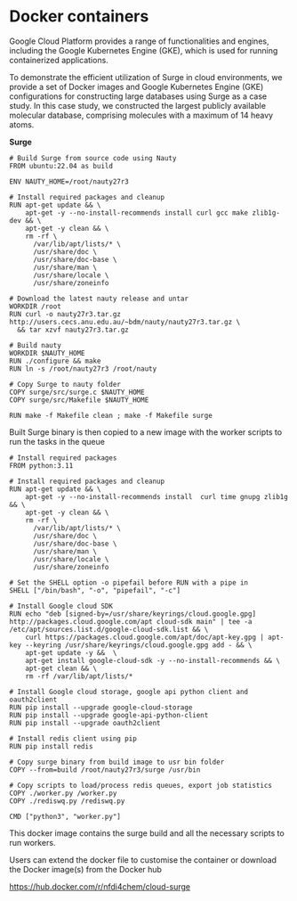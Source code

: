 # Docker containers

Google Cloud Platform provides a range of functionalities and engines, including the Google Kubernetes Engine (GKE), which is used for running containerized applications.

To demonstrate the efficient utilization of Surge in cloud environments, we provide a set of Docker images and Google Kubernetes Engine (GKE) configurations for constructing large databases using Surge as a case study. In this case study, we constructed the largest publicly available molecular database, comprising molecules with a maximum of 14 heavy atoms.

**Surge**

```
# Build Surge from source code using Nauty
FROM ubuntu:22.04 as build

ENV NAUTY_HOME=/root/nauty27r3

# Install required packages and cleanup
RUN apt-get update && \
    apt-get -y --no-install-recommends install curl gcc make zlib1g-dev && \
    apt-get -y clean && \
    rm -rf \
      /var/lib/apt/lists/* \
      /usr/share/doc \
      /usr/share/doc-base \
      /usr/share/man \
      /usr/share/locale \
      /usr/share/zoneinfo

# Download the latest nauty release and untar
WORKDIR /root
RUN curl -o nauty27r3.tar.gz http://users.cecs.anu.edu.au/~bdm/nauty/nauty27r3.tar.gz \
  && tar xzvf nauty27r3.tar.gz

# Build nauty
WORKDIR $NAUTY_HOME
RUN ./configure && make
RUN ln -s /root/nauty27r3 /root/nauty

# Copy Surge to nauty folder
COPY surge/src/surge.c $NAUTY_HOME
COPY surge/src/Makefile $NAUTY_HOME

RUN make -f Makefile clean ; make -f Makefile surge
```

Built Surge binary is then copied to a new image with the worker scripts to run the tasks in the queue

```
# Install required packages
FROM python:3.11

# Install required packages and cleanup
RUN apt-get update && \
    apt-get -y --no-install-recommends install  curl time gnupg zlib1g && \
    apt-get -y clean && \
    rm -rf \
      /var/lib/apt/lists/* \
      /usr/share/doc \
      /usr/share/doc-base \
      /usr/share/man \
      /usr/share/locale \
      /usr/share/zoneinfo

# Set the SHELL option -o pipefail before RUN with a pipe in
SHELL ["/bin/bash", "-o", "pipefail", "-c"]

# Install Google cloud SDK
RUN echo "deb [signed-by=/usr/share/keyrings/cloud.google.gpg] http://packages.cloud.google.com/apt cloud-sdk main" | tee -a /etc/apt/sources.list.d/google-cloud-sdk.list && \
    curl https://packages.cloud.google.com/apt/doc/apt-key.gpg | apt-key --keyring /usr/share/keyrings/cloud.google.gpg add - && \
    apt-get update -y &&  \
    apt-get install google-cloud-sdk -y --no-install-recommends && \
    apt-get clean && \
    rm -rf /var/lib/apt/lists/*
    
# Install Google cloud storage, google api python client and oauth2client
RUN pip install --upgrade google-cloud-storage
RUN pip install --upgrade google-api-python-client
RUN pip install --upgrade oauth2client

# Install redis client using pip
RUN pip install redis

# Copy surge binary from build image to usr bin folder
COPY --from=build /root/nauty27r3/surge /usr/bin

# Copy scripts to load/process redis queues, export job statistics
COPY ./worker.py /worker.py
COPY ./rediswq.py /rediswq.py

CMD ["python3", "worker.py"]
```

This docker image contains the surge build and all the necessary scripts to run workers.

Users can extend the docker file to customise the container or download the Docker image(s) from the Docker hub

https://hub.docker.com/r/nfdi4chem/cloud-surge
